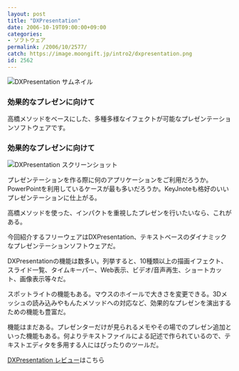```yaml
---
layout: post
title: "DXPresentation"
date: 2006-10-19T09:00:00+09:00
categories:
- ソフトウェア
permalink: /2006/10/2577/
catch: https://image.moongift.jp/intro2/dxpresentation.png
id: 2562
---
```

 ![DXPresentation サムネイル](https://image.moongift.jp/intro2/dxpresentation.t.png "DXPresentation サムネイル")
  

### 効果的なプレゼンに向けて
  
高橋メソッドをベースにした、多種多様なイフェクトが可能なプレゼンテーションソフトウェアです。  
<!--more-->  

### 効果的なプレゼンに向けて
  

![DXPresentation スクリーンショット](https://image.moongift.jp/intro2/dxpresentation.png "DXPresentation スクリーンショット")

  

プレゼンテーションを作る際に何のアプリケーションをご利用だろうか。PowerPointを利用しているケースが最も多いだろうか。KeyJnoteも格好のいいプレゼンテーションに仕上がる。

  

高橋メソッドを使った、インパクトを重視したプレゼンを行いたいなら、これがある。

  

今回紹介するフリーウェアはDXPresentation、テキストベースのダイナミックなプレゼンテーションソフトウェアだ。

  

DXPresentationの機能は数多い。列挙すると、10種類以上の描画イフェクト、スライド一覧、タイムキーパー、Web表示、ビデオ/音声再生、ショートカット、画像表示等々だ。

  

スポットライトの機能もある。マウスのホイールで大きさを変更できる。3Dメッシュの読み込みやもんたメソッドへの対応など、効果的なプレゼンを演出するための機能も豊富だ。

  

機能はまだある。プレゼンターだけが見られるメモやその場でのプレゼン追加といった機能もある。何よりテキストファイルによる記述で作られているので、テキストエディタを多用する人にはぴったりのツールだ。

  

[DXPresentation レビュー](http://oss.moongift.jp/review/i-2578.html)はこちら

